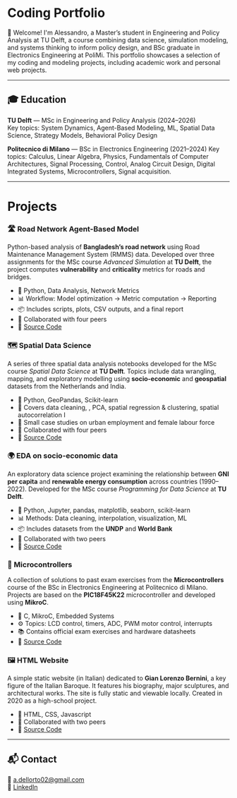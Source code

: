 # Coding Portfolio

👋 Welcome! I'm Alessandro, a Master’s student in Engineering and Policy Analysis at TU Delft, a course combining data science, simulation modeling, and systems thinking to inform policy design, and BSc graduate in Electronics Engineering at PoliMi. This portfolio showcases a selection of my coding and modeling projects, including academic work and personal web projects.

---

## 🎓 Education

**TU Delft** — MSc in Engineering and Policy Analysis (2024–2026)  
Key topics: System Dynamics, Agent-Based Modeling, ML, Spatial Data Science, Strategy Models, Behavioral Policy Design

**Politecnico di Milano** — BSc in Electronics Engineering (2021–2024)
Key topics: Calculus, Linear Algebra, Physics, Fundamentals of Computer Architectures, Signal Processing, Control, Analog Circuit Design, Digital Integrated Systems, Microcontrollers, Signal acquisition.


---


# Projects

### 🛣️ Road Network Agent-Based Model  
Python-based analysis of **Bangladesh’s road network** using Road Maintenance Management System (RMMS) data. Developed over three assignments for the MSc course *Advanced Simulation* at **TU Delft**, the project computes **vulnerability** and **criticality** metrics for roads and bridges.

- 📁 Python, Data Analysis, Network Metrics  
- 📊 Workflow: Model optimization → Metric computation → Reporting 
- 📦 Includes scripts, plots, CSV outputs, and a final report  
- 👥 Collaborated with four peers  
- 🔗 [Source Code](https://github.com/adellorto/Advanced_Simulation_Assignments)


### 🗺️ Spatial Data Science 
A series of three spatial data analysis notebooks developed for the MSc course *Spatial Data Science* at **TU Delft**. Topics include data wrangling, mapping, and exploratory modelling using **socio-economic** and **geospatial** datasets from the Netherlands and India.

- 📁 Python, GeoPandas, Scikit-learn
- 📍 Covers data cleaning, , PCA, spatial regression & clustering, spatial autocorrelation I  
- 🧪 Small case studies on urban employment and female labour force 
- 👥 Collaborated with four peers
- 🔗 [Source Code](https://github.com/adellorto/Spatial_Data_Science_Assignments)


### 🌍 EDA on socio-economic data  
An exploratory data science project examining the relationship between **GNI per capita** and **renewable energy consumption** across countries (1990–2022). Developed for the MSc course *Programming for Data Science* at **TU Delft**.

- 📁 Python, Jupyter, pandas, matplotlib, seaborn, scikit-learn  
- 📊 Methods: Data cleaning, interpolation, visualization, ML  
- 📦 Includes datasets from the **UNDP** and **World Bank**  
- 👥 Collaborated with two peers  
- 🔗 [Source Code](https://github.com/adellorto/GNI_and_Renewable_Energy_Analysis)


### 🔌 Microcontrollers  
A collection of solutions to past exam exercises from the **Microcontrollers** course of the BSc in Electronics Engineering at Politecnico di Milano. Projects are based on the **PIC18F45K22** microcontroller and developed using **MikroC**.

- 📁 C, MikroC, Embedded Systems  
- ⚙️ Topics: LCD control, timers, ADC, PWM motor control, interrupts   
- 📚 Contains official exam exercises and hardware datasheets  
- 🔗 [Source Code](https://github.com/adellorto/Microcontrollers)


### 🖼️ HTML Website  
A simple static website (in Italian) dedicated to **Gian Lorenzo Bernini**, a key figure of the Italian Baroque. It features his biography, major sculptures, and architectural works. The site is fully static and viewable locally. Created in 2020 as a high-school project.

- 📁 HTML, CSS, Javascript  
- 👥 Collaborated with two peers  
- 🔗 [Source Code](https://github.com/adellorto/Gian_Lorenzo_Bernini)

---

## 📬 Contact

📧 [a.dellorto02@gmail.com](mailto:a.dellorto02@gmail.com)  
🔗 [LinkedIn](https://linkedin.com/in/alessandro-dellorto)
